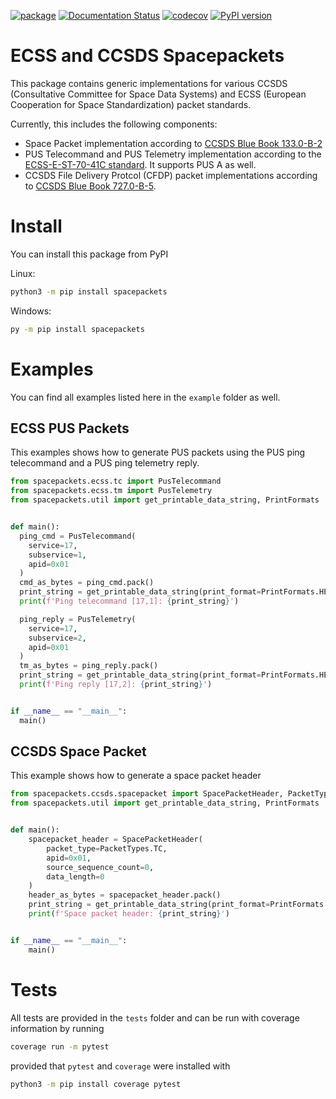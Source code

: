 [![package](https://github.com/robamu-org/py-spacepackets/actions/workflows/package.yml/badge.svg)](https://github.com/robamu-org/py-spacepackets/actions/workflows/package.yml)
[![Documentation Status](https://readthedocs.org/projects/spacepackets/badge/?version=latest)](https://spacepackets.readthedocs.io/en/latest/?badge=latest)
[![codecov](https://codecov.io/gh/robamu-org/py-spacepackets/branch/main/graph/badge.svg?token=YFLM60LCVI)](https://codecov.io/gh/robamu-org/py-spacepackets)
[![PyPI version](https://badge.fury.io/py/spacepackets.svg)](https://badge.fury.io/py/spacepackets)

ECSS and CCSDS Spacepackets
======

This package contains generic implementations for various CCSDS
(Consultative Committee for Space Data Systems) and ECSS
(European Cooperation for Space Standardization) packet standards.

Currently, this includes the following components:

- Space Packet implementation according to
  [CCSDS Blue Book 133.0-B-2](https://public.ccsds.org/Pubs/133x0b2e1.pdf)
- PUS Telecommand and PUS Telemetry implementation according to the
  [ECSS-E-ST-70-41C standard](https://ecss.nl/standard/ecss-e-st-70-41c-space-engineering-telemetry-and-telecommand-packet-utilization-15-april-2016/).
  It supports PUS A as well.
- CCSDS File Delivery Protcol (CFDP) packet implementations according to
  [CCSDS Blue Book 727.0-B-5](https://public.ccsds.org/Pubs/727x0b5.pdf).

# Install

You can install this package from PyPI

Linux:

```sh
python3 -m pip install spacepackets
```

Windows:

```sh
py -m pip install spacepackets
```

# Examples

You can find all examples listed here in the `example` folder as well.

## ECSS PUS Packets

This examples shows how to generate PUS packets using the PUS ping telecommand and a PUS
ping telemetry reply.

```py
from spacepackets.ecss.tc import PusTelecommand
from spacepackets.ecss.tm import PusTelemetry
from spacepackets.util import get_printable_data_string, PrintFormats


def main():
  ping_cmd = PusTelecommand(
    service=17,
    subservice=1,
    apid=0x01
  )
  cmd_as_bytes = ping_cmd.pack()
  print_string = get_printable_data_string(print_format=PrintFormats.HEX, data=cmd_as_bytes)
  print(f'Ping telecommand [17,1]: {print_string}')

  ping_reply = PusTelemetry(
    service=17,
    subservice=2,
    apid=0x01
  )
  tm_as_bytes = ping_reply.pack()
  print_string = get_printable_data_string(print_format=PrintFormats.HEX, data=tm_as_bytes)
  print(f'Ping reply [17,2]: {print_string}')


if __name__ == "__main__":
  main()
```

## CCSDS Space Packet

This example shows how to generate a space packet header

```py
from spacepackets.ccsds.spacepacket import SpacePacketHeader, PacketTypes
from spacepackets.util import get_printable_data_string, PrintFormats


def main():
    spacepacket_header = SpacePacketHeader(
        packet_type=PacketTypes.TC,
        apid=0x01,
        source_sequence_count=0,
        data_length=0
    )
    header_as_bytes = spacepacket_header.pack()
    print_string = get_printable_data_string(print_format=PrintFormats.HEX, data=header_as_bytes)
    print(f'Space packet header: {print_string}')


if __name__ == "__main__":
    main()
```

# Tests

All tests are provided in the `tests` folder and can be run with coverage information
by running

```sh
coverage run -m pytest
```

provided that `pytest` and `coverage` were installed with

```sh
python3 -m pip install coverage pytest
```

